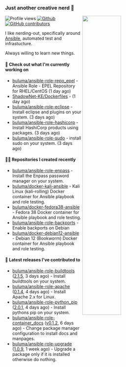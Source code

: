 ### Just another creative nerd 👋


![Profile views](https://gpvc.arturio.dev/buluma) <a href="https://gitstats.me/buluma">
  <img align="right" src="https://github-readme-stats.vercel.app/api?username=buluma&theme=gotham&show_icons=true" width="50%"/>
</a>
[![Github](https://img.shields.io/badge/-buluma-black?style=flat&labelColor=black&logo=github&logoColor=white&include_all_commits=true&count_private=true)](https://gitstats.me/buluma)
[![GitHub contributors](https://img.shields.io/github/contributors/buluma/badges.svg)](https://GitHub.com/buluma/badges/graphs/contributors/)

I like nerding-out, specifically around [Ansible](https://github.com/ansible/ansible), automated test and infrastucture.

Always willing to learn new things.

#### 👷 Check out what I'm currently working on

- [buluma/ansible-role-repo_epel](https://github.com/buluma/ansible-role-repo_epel) - Ansible Role - EPEL Repository for RHEL/CentOS (1 day ago)
- [ShadowNet-KE/Dockerfiles](https://github.com/ShadowNet-KE/Dockerfiles) -  (1 day ago)
- [buluma/ansible-role-eclipse](https://github.com/buluma/ansible-role-eclipse) - Install eclipse and plugins on your system. (3 days ago)
- [buluma/ansible-role-hashicorp](https://github.com/buluma/ansible-role-hashicorp) - Install HashiCorp products using packages. (3 days ago)
- [buluma/ansible-role-sudo](https://github.com/buluma/ansible-role-sudo) - install sudo on your system. (3 days ago)

#### 👨‍💻 Repositories I created recently

- [buluma/ansible-role-enpass](https://github.com/buluma/ansible-role-enpass) - Install the Enpass password manager on your system.
- [buluma/docker-kali-ansible](https://github.com/buluma/docker-kali-ansible) - Kali Linux (kali-rolling) Docker container for Ansible playbook and role testing. 
- [buluma/docker-fedora38-ansible](https://github.com/buluma/docker-fedora38-ansible) - Fedora 38 Docker container for Ansible playbook and role testing.
- [buluma/ansible-role-backports](https://github.com/buluma/ansible-role-backports) - Enable backports on Debian
- [buluma/docker-debian12-ansible](https://github.com/buluma/docker-debian12-ansible) - Debian 12 (Bookworm) Docker container for Ansible playbook and role testing.

#### 🚀 Latest releases I've contributed to

- [buluma/ansible-role-buildtools](https://github.com/buluma/ansible-role-buildtools) ([2.1.5](https://github.com/buluma/ansible-role-buildtools/releases/tag/2.1.5), 3 days ago) - Install buildtools on your system.
- [buluma/ansible-role-apache](https://github.com/buluma/ansible-role-apache) ([0.1.4](https://github.com/buluma/ansible-role-apache/releases/tag/0.1.4), 4 days ago) - Install Apache 2.x for Linux.
- [buluma/ansible-role-python_pip](https://github.com/buluma/ansible-role-python_pip) ([2.0.1](https://github.com/buluma/ansible-role-python_pip/releases/tag/2.0.1), 4 days ago) - Install pythons pip on your system.
- [buluma/ansible-role-container_docs](https://github.com/buluma/ansible-role-container_docs) ([v0.1.2](https://github.com/buluma/ansible-role-container_docs/releases/tag/v0.1.2), 6 days ago) - Change package manager configuration to install docs and manpages.
- [buluma/ansible-role-upgrade](https://github.com/buluma/ansible-role-upgrade) ([1.0.9](https://github.com/buluma/ansible-role-upgrade/releases/tag/1.0.9), 1 week ago) - Upgrade a package only if it is installed otherwise do nothing.


